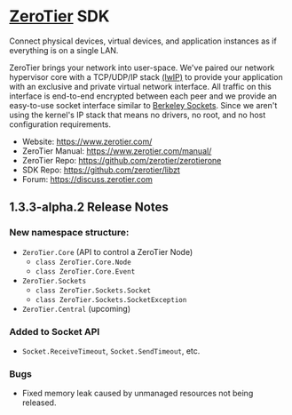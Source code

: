[ZeroTier](https://www.zerotier.com) SDK
=====

Connect physical devices, virtual devices, and application instances as if everything is on a single LAN.

ZeroTier brings your network into user-space. We've paired our network hypervisor core with a TCP/UDP/IP stack [(lwIP)](https://en.wikipedia.org/wiki/LwIP) to provide your application with an exclusive and private virtual network interface. All traffic on this interface is end-to-end encrypted between each peer and we provide an easy-to-use socket interface similar to [Berkeley Sockets](https://en.wikipedia.org/wiki/Berkeley_sockets). Since we aren't using the kernel's IP stack that means no drivers, no root, and no host configuration requirements.

 - Website: https://www.zerotier.com/
 - ZeroTier Manual: https://www.zerotier.com/manual/
 - ZeroTier Repo: https://github.com/zerotier/zerotierone
 - SDK Repo: https://github.com/zerotier/libzt
 - Forum: https://discuss.zerotier.com

## 1.3.3-alpha.2 Release Notes

### New namespace structure:
- `ZeroTier.Core` (API to control a ZeroTier Node)
    - `class ZeroTier.Core.Node`
    - `class ZeroTier.Core.Event`
- `ZeroTier.Sockets`
    - `class ZeroTier.Sockets.Socket`
    - `class ZeroTier.Sockets.SocketException`
- `ZeroTier.Central` (upcoming)

### Added to Socket API
 - `Socket.ReceiveTimeout`, `Socket.SendTimeout`, etc.

### Bugs
 - Fixed memory leak caused by unmanaged resources not being released.